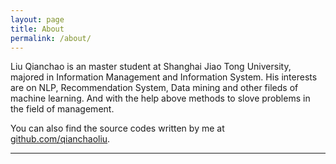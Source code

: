 ```yaml
---
layout: page
title: About
permalink: /about/
---
```


Liu Qianchao is an master student at Shanghai Jiao Tong University, majored in Information Management and Information System. His interests are on NLP, Recommendation System, Data mining and other fileds of machine learning. And with the help above methods to slove problems in the field of management.


You can also find the source codes written by me at [github.com/qianchaoliu](https://github.com/qianchaoliu).
<hr>

